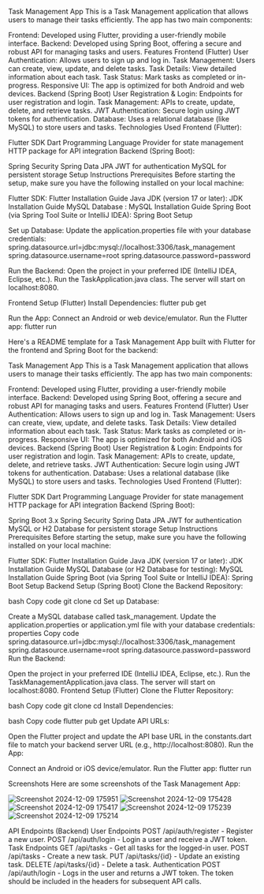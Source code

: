 Task Management App
This is a Task Management application that allows users to manage their tasks efficiently. The app has two main components:

Frontend: Developed using Flutter, providing a user-friendly mobile interface.
Backend: Developed using Spring Boot, offering a secure and robust API for managing tasks and users.
Features
Frontend (Flutter)
User Authentication: Allows users to sign up and log in.
Task Management: Users can create, view, update, and delete tasks.
Task Details: View detailed information about each task.
Task Status: Mark tasks as completed or in-progress.
Responsive UI: The app is optimized for both Android and web devices.
Backend (Spring Boot)
User Registration & Login: Endpoints for user registration and login.
Task Management: APIs to create, update, delete, and retrieve tasks.
JWT Authentication: Secure login using JWT tokens for authentication.
Database: Uses a relational database (like MySQL) to store users and tasks.
Technologies Used
Frontend (Flutter):

Flutter SDK
Dart Programming Language
Provider for state management
HTTP package for API integration
Backend (Spring Boot):

Spring Security
Spring Data JPA
JWT for authentication
MySQL for persistent storage
Setup Instructions
Prerequisites
Before starting the setup, make sure you have the following installed on your local machine:

Flutter SDK: Flutter Installation Guide
Java JDK (version 17 or later): JDK Installation Guide
MySQL Database : MySQL Installation Guide
Spring Boot (via Spring Tool Suite or IntelliJ IDEA): Spring Boot Setup

Set up Database:
Update the application.properties file with your database credentials:
spring.datasource.url=jdbc:mysql://localhost:3306/task_management
spring.datasource.username=root
spring.datasource.password=password

Run the Backend:
Open the project in your preferred IDE (IntelliJ IDEA, Eclipse, etc.).
Run the TaskApplication.java class.
The server will start on localhost:8080.

Frontend Setup (Flutter)
Install Dependencies:
flutter pub get

Run the App:
Connect an Android or web device/emulator.
Run the Flutter app:
flutter run


Here's a README template for a Task Management App built with Flutter for the frontend and Spring Boot for the backend:

Task Management App
This is a Task Management application that allows users to manage their tasks efficiently. The app has two main components:

Frontend: Developed using Flutter, providing a user-friendly mobile interface.
Backend: Developed using Spring Boot, offering a secure and robust API for managing tasks and users.
Features
Frontend (Flutter)
User Authentication: Allows users to sign up and log in.
Task Management: Users can create, view, update, and delete tasks.
Task Details: View detailed information about each task.
Task Status: Mark tasks as completed or in-progress.
Responsive UI: The app is optimized for both Android and iOS devices.
Backend (Spring Boot)
User Registration & Login: Endpoints for user registration and login.
Task Management: APIs to create, update, delete, and retrieve tasks.
JWT Authentication: Secure login using JWT tokens for authentication.
Database: Uses a relational database (like MySQL) to store users and tasks.
Technologies Used
Frontend (Flutter):

Flutter SDK
Dart Programming Language
Provider for state management
HTTP package for API integration
Backend (Spring Boot):

Spring Boot 3.x
Spring Security
Spring Data JPA
JWT for authentication
MySQL or H2 Database for persistent storage
Setup Instructions
Prerequisites
Before starting the setup, make sure you have the following installed on your local machine:

Flutter SDK: Flutter Installation Guide
Java JDK (version 17 or later): JDK Installation Guide
MySQL Database (or H2 Database for testing): MySQL Installation Guide
Spring Boot (via Spring Tool Suite or IntelliJ IDEA): Spring Boot Setup
Backend Setup (Spring Boot)
Clone the Backend Repository:

bash
Copy code
git clone <your-backend-repository-url>
cd <backend-folder>
Set up Database:

Create a MySQL database called task_management.
Update the application.properties or application.yml file with your database credentials:
properties
Copy code
spring.datasource.url=jdbc:mysql://localhost:3306/task_management
spring.datasource.username=root
spring.datasource.password=password
Run the Backend:

Open the project in your preferred IDE (IntelliJ IDEA, Eclipse, etc.).
Run the TaskManagementApplication.java class.
The server will start on localhost:8080.
Frontend Setup (Flutter)
Clone the Flutter Repository:

bash
Copy code
git clone <your-flutter-repository-url>
cd <flutter-folder>
Install Dependencies:

bash
Copy code
flutter pub get
Update API URLs:

Open the Flutter project and update the API base URL in the constants.dart file to match your backend server URL (e.g., http://localhost:8080).
Run the App:

Connect an Android or iOS device/emulator.
Run the Flutter app:
flutter run

Screenshots
Here are some screenshots of the Task Management App:

![Screenshot 2024-12-09 175951](https://github.com/user-attachments/assets/feb37f06-e817-4ee8-9ce7-95b7031fa347)
![Screenshot 2024-12-09 175428](https://github.com/user-attachments/assets/8fdfbf8f-6493-4ee9-9550-6549fab37a6b)
![Screenshot 2024-12-09 175417](https://github.com/user-attachments/assets/38c1f84c-bcfc-4658-9d52-16e7c0fe71d4)
![Screenshot 2024-12-09 175239](https://github.com/user-attachments/assets/6fa30d31-b6e6-41b5-a082-fc62b2bc1b27)
![Screenshot 2024-12-09 175214](https://github.com/user-attachments/assets/a745bd5d-c08c-491b-bbbd-ce049bdb5c25)


API Endpoints (Backend)
User Endpoints
POST /api/auth/register - Register a new user.
POST /api/auth/login - Login a user and receive a JWT token.
Task Endpoints
GET /api/tasks - Get all tasks for the logged-in user.
POST /api/tasks - Create a new task.
PUT /api/tasks/{id} - Update an existing task.
DELETE /api/tasks/{id} - Delete a task.
Authentication
POST /api/auth/login - Logs in the user and returns a JWT token. The token should be included in the headers for subsequent API calls.




